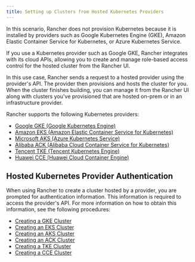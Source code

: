 ```yaml
---
title: Setting up Clusters from Hosted Kubernetes Providers
---
```


In this scenario, Rancher does not provision Kubernetes because it is installed by providers such as Google Kubernetes Engine (GKE), Amazon Elastic Container Service for Kubernetes, or Azure Kubernetes Service.

If you use a Kubernetes provider such as Google GKE, Rancher integrates with its cloud APIs, allowing you to create and manage role-based access control for the hosted cluster from the Rancher UI.

In this use case, Rancher sends a request to a hosted provider using the provider's API. The provider then provisions and hosts the cluster for you. When the cluster finishes building, you can manage it from the Rancher UI along with clusters you've provisioned that are hosted on-prem or in an infrastructure provider.

Rancher supports the following Kubernetes providers:

- [Google GKE (Google Kubernetes Engine)](https://cloud.google.com/kubernetes-engine/)
- [Amazon EKS (Amazon Elastic Container Service for Kubernetes)](https://aws.amazon.com/eks/)
- [Microsoft AKS (Azure Kubernetes Service)](https://azure.microsoft.com/en-us/services/kubernetes-service/)
- [Alibaba ACK (Alibaba Cloud Container Service for Kubernetes)](https://www.alibabacloud.com/product/kubernetes)
- [Tencent TKE (Tencent Kubernetes Engine)](https://intl.cloud.tencent.com/product/tke)
- [Huawei CCE (Huawei Cloud Container Engine)](https://www.huaweicloud.com/en-us/product/cce.html)

## Hosted Kubernetes Provider Authentication

When using Rancher to create a cluster hosted by a provider, you are prompted for authentication information. This information is required to access the provider's API. For more information on how to obtain this information, see the following procedures:

- [Creating a GKE Cluster](../how-to-guides/new-user-guides/kubernetes-clusters-in-rancher-setup/set-up-clusters-from-hosted-kubernetes-providers/gke.md)
- [Creating an EKS Cluster](../how-to-guides/new-user-guides/kubernetes-clusters-in-rancher-setup/set-up-clusters-from-hosted-kubernetes-providers/eks.md)
- [Creating an AKS Cluster](../how-to-guides/new-user-guides/kubernetes-clusters-in-rancher-setup/set-up-clusters-from-hosted-kubernetes-providers/aks.md)
- [Creating an ACK Cluster](../how-to-guides/new-user-guides/kubernetes-clusters-in-rancher-setup/set-up-clusters-from-hosted-kubernetes-providers/alibaba.md)
- [Creating a TKE Cluster](../how-to-guides/new-user-guides/kubernetes-clusters-in-rancher-setup/set-up-clusters-from-hosted-kubernetes-providers/tencent.md)
- [Creating a CCE Cluster](../how-to-guides/new-user-guides/kubernetes-clusters-in-rancher-setup/set-up-clusters-from-hosted-kubernetes-providers/huawei.md)
